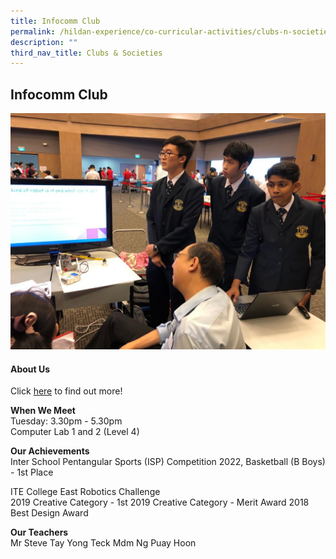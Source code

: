 ```yaml
---
title: Infocomm Club
permalink: /hildan-experience/co-curricular-activities/clubs-n-societies/infocomm-club/
description: ""
third_nav_title: Clubs & Societies
---
```

Infocomm Club
-------------



![](/images/CCA/Infocomm%20Club.jpg)


#### About Us

Click&nbsp;[here](/files/CCA/Robotics.pdf)&nbsp;to find out more!

**When We Meet** <br>
Tuesday: 3.30pm - 5.30pm<br>
Computer Lab 1 and 2 (Level 4)<br>

**Our Achievements**<br>
Inter School Pentangular Sports (ISP) Competition 2022, Basketball (B Boys) - 1st Place<br>

ITE College East Robotics Challenge  
2019 Creative Category - 1st 
2019 Creative Category - Merit Award
2018 Best Design Award 

**Our Teachers** <br>
Mr Steve Tay Yong Teck
Mdm Ng Puay Hoon 

